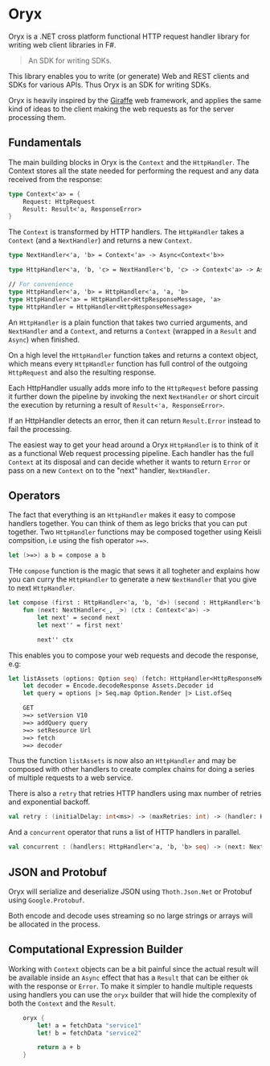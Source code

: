 # Oryx

Oryx is a .NET cross platform functional HTTP request handler library for writing web client libraries in F#.

> An SDK for writing SDKs.

This library enables you to write (or generate) Web and REST clients and SDKs for various APIs. Thus Oryx is an SDK for writing SDKs.

Oryx is heavily inspired by the [Giraffe](https://github.com/giraffe-fsharp/Giraffe) web framework, and applies the same kind of ideas to the client making the web requests as for the server processing them.

## Fundamentals

The main building blocks in Oryx is the `Context` and the `HttpHandler`. The Context stores all the state needed for performing the request and any data received from the response:

```fs
type Context<'a> = {
    Request: HttpRequest
    Result: Result<'a, ResponseError>
}
```

The `Context` is transformed by HTTP handlers. The `HttpHandler` takes a `Context` (and a `NextHandler`) and returns a new `Context`.

```fs
type NextHandler<'a, 'b> = Context<'a> -> Async<Context<'b>>

type HttpHandler<'a, 'b, 'c> = NextHandler<'b, 'c> -> Context<'a> -> Async<Context<'c>>

// For convenience
type HttpHandler<'a, 'b> = HttpHandler<'a, 'a, 'b>
type HttpHandler<'a> = HttpHandler<HttpResponseMessage, 'a>
type HttpHandler = HttpHandler<HttpResponseMessage>
```

An `HttpHandler` is a plain function that takes two curried arguments, and `NextHandler` and a `Context`, and returns a `Context` (wrapped in a `Result` and `Async`) when finished.

On a high level the `HttpHandler` function takes and returns a context object, which means every `HttpHandler` function has full control of the outgoing `HttpRequest` and also the resulting response.

Each HttpHandler usually adds more info to the `HttpRequest` before passing it further down the pipeline by invoking the next `NextHandler` or short circuit the execution by returning a result of `Result<'a, ResponseError>`.

If an HttpHandler detects an error, then it can return `Result.Error` instead to fail the processing.

The easiest way to get your head around a Oryx `HttpHandler` is to think of it as a functional Web request processing pipeline. Each handler has the full `Context` at its disposal and can decide whether it wants to return `Error` or pass on a new `Context` on to the "next" handler, `NextHandler`.

## Operators

The fact that everything is an `HttpHandler` makes it easy to compose handlers together. You can think of them as lego bricks that you can put together. Two `HttpHandler` functions may be composed together using Keisli compsition, i.e using the fish operator `>=>`.

```fs
let (>=>) a b = compose a b
```

THe `compose` function is the magic that sews it all togheter and explains how you can curry the `HttpHandler` to generate a new `NextHandler` that you give to next `HttpHandler`.

```fs
let compose (first : HttpHandler<'a, 'b, 'd>) (second : HttpHandler<'b, 'c, 'd>) : HttpHandler<'a,'c,'d> =
    fun (next: NextHandler<_, _>) (ctx : Context<'a>) ->
        let next' = second next
        let next'' = first next'

        next'' ctx
```

This enables you to compose your web requests and decode the response, e.g:

```fs
let listAssets (options: Option seq) (fetch: HttpHandler<HttpResponseMessage,Stream, 'a>) =
    let decoder = Encode.decodeResponse Assets.Decoder id
    let query = options |> Seq.map Option.Render |> List.ofSeq

    GET
    >=> setVersion V10
    >=> addQuery query
    >=> setResource Url
    >=> fetch
    >=> decoder
```

Thus the function `listAssets` is now also an `HttpHandler` and may be composed with other handlers to create complex chains for doing a series of multiple requests to a web service.

There is also a `retry` that retries HTTP handlers using max number of retries and exponential backoff.

```fs
val retry : (initialDelay: int<ms>) -> (maxRetries: int) -> (handler: HttpHandler<'a,'b,'c>) -> (next: NextHandler<'b,'c>) -> (ctx: Context<'a>) -> Async<Context<'c>>
```

And a `concurrent` operator that runs a list of HTTP handlers in parallel.

```fs
val concurrent : (handlers: HttpHandler<'a, 'b, 'b> seq) -> (next: NextHandler<'b list, 'c>) -> (ctx: Context<'a>) -> Async<Context<'c>>
```

## JSON and Protobuf

Oryx will serialize and deserialize JSON using `Thoth.Json.Net` or Protobuf using `Google.Protobuf`.

Both encode and decode uses streaming so no large strings or arrays will be allocated in the process.

## Computational Expression Builder

Working with `Context` objects can be a bit painful since the actual result will be available inside an `Async` effect that has a `Result` that can be either `Ok` with the response or `Error`. To make it simpler to handle multiple requests using handlers you can use the `oryx` builder that will hide the complexity of both the `Context` and the `Result`.

```fs
    oryx {
        let! a = fetchData "service1"
        let! b = fetchData "service2"

        return a + b
    }
```
